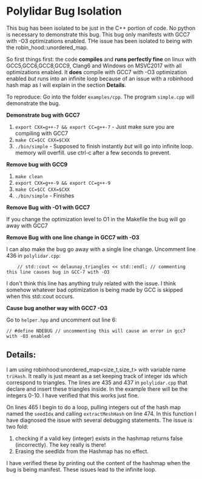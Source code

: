 # Polylidar Bug Isolation

This bug has been isolated to be just in the C++ portion of code. No python is necessary to demonstrate this bug.
This bug only manifests with GCC7 with -O3 optimizations enabled. THe issue has been isolated to being with the robin_hood::unordered_map.

So first things first: the code **compiles** and **runs perfectly fine** on linux with GCC5,GCC6,GCC8,GCC9, Clang6 and Windows on MSVC2017 with all optimizations enabled. It **does** compile with GCC7 with -O3 optimization enabled *but* runs into an infinite loop because of an issue with a robinhood hash map as I will explain in the section **Details**.

To reproduce: Go into the folder `examples/cpp`. The program `simple.cpp` will demonstrate the bug.

**Demonstrate bug with GCC7**

1. `export CXX=g++-7 && export CC=g++-7` - Just make sure you are compiling with GCC7
2. `make CC=$CC CXX=$CXX`
3. `./bin/simple` - Supposed to finish instantly *but* will go into infinite loop. memory will overfill. use ctrl-c after a few seconds to prevent.

**Remove bug with GCC9**

1. `make clean`
2. `export CXX=g++-9 && export CC=g++-9`
3. `make CC=$CC CXX=$CXX`
4. `./bin/simple` - Finishes

**Remove Bug with -O1 with GCC7**

If you change the optimization level to O1 in the Makefile the bug will go away with GCC7


**Remove Bug with one line change in GCC7 with -O3**

I can also make the bug go away with a single line change. Uncomment line 436 in `polylidar.cpp`:
```
    // std::cout << delaunay.triangles << std::endl; // commenting this line causes bug in GCC-7 with -O3
```
I don't think this line has anything truly related with the issue. I think somehow whatever bad optimization is being made by GCC is skipped when this std::cout occurs. 

**Cause bug another way with GCC7 -O3**

Go to ``helper.hpp`` and uncomment out line 6:
```
// #define NDEBUG // uncommenting this will cause an error in gcc7 with -O3 enabled
```


## Details:

I am using robinhood:unordered_map<size_t,size_t> with variable name `triHash`. It really is just meant as a set keeping track of integer ids which correspond to triangles.  The lines are 435 and 437 in `polylidar.cpp` that declare and insert these triangles inside.  In the example there will be the integers 0-10. I have verified that this works just fine.

On lines 465 I begin to do a loop, pulling integers out of the hash map named the `seedIdx` and calling `extractMeshHash` on line 474. In this function I have diagnosed the issue with several debugging statements.  The issue is two fold:

1. checking if a valid key (integer) exists in the hashmap returns false (incorrectly). The key really is there!
2. Erasing the seedIdx from the Hashmap has no effect.

I have verified these by printing out the content of the hashmap when the bug is being manifest. These issues lead to the infinite loop.






